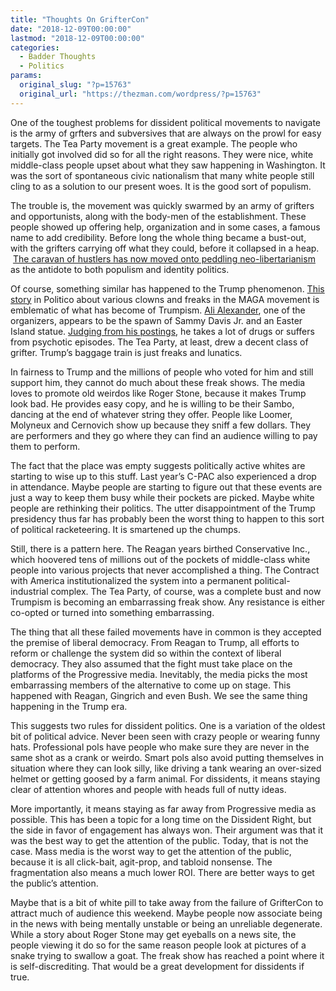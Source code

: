 ```yaml
---
title: "Thoughts On GrifterCon"
date: "2018-12-09T00:00:00"
lastmod: "2018-12-09T00:00:00"
categories:
  - Badder Thoughts
  - Politics
params:
  original_slug: "?p=15763"
  original_url: "https://thezman.com/wordpress/?p=15763"
---
```


One of the toughest problems for dissident political movements to
navigate is the army of grfters and subversives that are always on the
prowl for easy targets. The Tea Party movement is a great example. The
people who initially got involved did so for all the right reasons. They
were nice, white middle-class people upset about what they saw happening
in Washington. It was the sort of spontaneous civic nationalism that
many white people still cling to as a solution to our present woes. It
is the good sort of populism.

The trouble is, the movement was quickly swarmed by an army of grifters
and opportunists, along with the body-men of the establishment. These
people showed up offering help, organization and in some cases, a famous
name to add credibility. Before long the whole thing became a bust-out,
with the grifters carrying off what they could, before it collapsed in a
heap.  [The caravan of hustlers has now moved onto peddling
neo-libertarianism](http://thezman.com/wordpress/?p=14998) as the
antidote to both populism and identity politics.

Of course, something similar has happened to the Trump phenomenon. [This
story](https://www.politico.com/story/2018/12/07/american-priority-conference-trump-1052214)
in Politico about various clowns and freaks in the MAGA movement is
emblematic of what has become of Trumpism. [Ali
Alexander](https://twitter.com/ali?lang=en), one of the organizers,
appears to be the spawn of Sammy Davis Jr. and an Easter Island statue.
[Judging from his
postings](http://grandwonder.com/entering-the-based-era/), he takes a
lot of drugs or suffers from psychotic episodes. The Tea Party, at
least, drew a decent class of grifter. Trump’s baggage train is just
freaks and lunatics.

In fairness to Trump and the millions of people who voted for him and
still support him, they cannot do much about these freak shows. The
media loves to promote old weirdos like Roger Stone, because it makes
Trump look bad. He provides easy copy, and he is willing to be their
Sambo, dancing at the end of whatever string they offer. People like
Loomer, Molyneux and Cernovich show up because they sniff a few dollars.
They are performers and they go where they can find an audience willing
to pay them to perform.

The fact that the place was empty suggests politically active whites are
starting to wise up to this stuff. Last year’s C-PAC also experienced a
drop in attendance. Maybe people are starting to figure out that these
events are just a way to keep them busy while their pockets are picked.
Maybe white people are rethinking their politics. The utter
disappointment of the Trump presidency thus far has probably been the
worst thing to happen to this sort of political racketeering. It is
smartened up the chumps.

Still, there is a pattern here. The Reagan years birthed Conservative
Inc., which hoovered tens of millions out of the pockets of middle-class
white people into various projects that never accomplished a thing. The
Contract with America institutionalized the system into a permanent
political-industrial complex. The Tea Party, of course, was a complete
bust and now Trumpism is becoming an embarrassing freak show. Any
resistance is either co-opted or turned into something embarrassing.

The thing that all these failed movements have in common is they
accepted the premise of liberal democracy. From Reagan to Trump, all
efforts to reform or challenge the system did so within the context of
liberal democracy. They also assumed that the fight must take place on
the platforms of the Progressive media. Inevitably, the media picks the
most embarrassing members of the alternative to come up on stage. This
happened with Reagan, Gingrich and even Bush. We see the same thing
happening in the Trump era.

This suggests two rules for dissident politics. One is a variation of
the oldest bit of political advice. Never been seen with crazy people or
wearing funny hats. Professional pols have people who make sure they are
never in the same shot as a crank or weirdo. Smart pols also avoid
putting themselves in situation where they can look silly, like driving
a tank wearing an over-sized helmet or getting goosed by a farm animal.
For dissidents, it means staying clear of attention whores and people
with heads full of nutty ideas.

More importantly, it means staying as far away from Progressive media as
possible. This has been a topic for a long time on the Dissident Right,
but the side in favor of engagement has always won. Their argument was
that it was the best way to get the attention of the public. Today, that
is not the case. Mass media is the worst way to get the attention of the
public, because it is all click-bait, agit-prop, and tabloid nonsense.
The fragmentation also means a much lower ROI. There are better ways to
get the public’s attention.

Maybe that is a bit of white pill to take away from the failure of
GrifterCon to attract much of audience this weekend. Maybe people now
associate being in the news with being mentally unstable or being an
unreliable degenerate. While a story about Roger Stone may get eyeballs
on a news site, the people viewing it do so for the same reason people
look at pictures of a snake trying to swallow a goat. The freak show has
reached a point where it is self-discrediting. That would be a great
development for dissidents if true.
